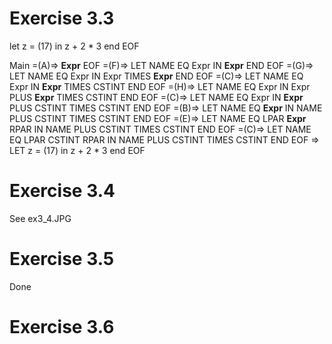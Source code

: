 # Exercise 3.3

let z = (17) in z + 2 * 3 end EOF

Main =(A)=> **Expr** EOF =(F)=> LET NAME EQ Expr IN **Expr** END EOF =(G)=> 
    LET NAME EQ Expr IN Expr TIMES **Expr** END EOF =(C)=> 
    LET NAME EQ Expr IN **Expr** TIMES CSTINT END EOF =(H)=>
    LET NAME EQ Expr IN Expr PLUS **Expr** TIMES CSTINT END EOF =(C)=>
    LET NAME EQ Expr IN **Expr** PLUS CSTINT TIMES CSTINT END EOF =(B)=>
    LET NAME EQ **Expr** IN NAME PLUS CSTINT TIMES CSTINT END EOF =(E)=>
    LET NAME EQ LPAR **Expr** RPAR IN NAME PLUS CSTINT TIMES CSTINT END EOF =(C)=>
    LET NAME EQ LPAR CSTINT RPAR IN NAME PLUS CSTINT TIMES CSTINT END EOF =>
    LET z = (17) in z + 2 * 3 end EOF

# Exercise 3.4
See ex3_4.JPG 

# Exercise 3.5 
Done

# Exercise 3.6